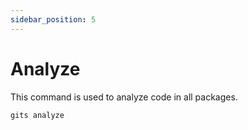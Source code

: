 ```yaml
---
sidebar_position: 5
---
```


# Analyze

This command is used to analyze code in all packages.

```bash
gits analyze
```
